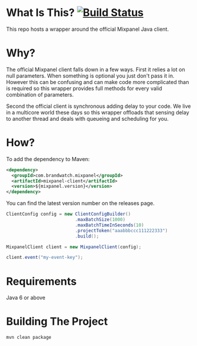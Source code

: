 # What Is This? [![Build Status](https://travis-ci.org/BrandwatchLtd/async-mixpanel-client.svg)](https://travis-ci.org/BrandwatchLtd/async-mixpanel-client)
This repo hosts a wrapper around the official Mixpanel Java client.

# Why?
The official Mixpanel client falls down in a few ways. First it relies a lot on null parameters. When something is optional you just don't pass it in. However this can be confusing and can make code more complicated than is required so this wrapper provides full methods for every valid combination of parameters.

Second the official client is synchronous adding delay to your code. We live in a multicore world these days so this wrapper offloads that sensing delay to another thread and deals with queueing and scheduling for you.

# How?
To add the dependency to Maven:

```xml
<dependency>
  <groupId>com.brandwatch.mixpanel</groupId>
  <artifactId>mixpanel-client</artifactId>
  <version>${mixpanel.version}</version>
</dependency>
```

You can find the latest version number on the releases page.


```java
ClientConfig config = new ClientConfigBuilder()
                          .maxBatchSize(1000)
                          .maxBatchTimeInSeconds(10)
                          .projectToken("aaabbbccc111222333")
                          .build();

MixpanelClient client = new MixpanelClient(config);

client.event("my-event-key");
```

# Requirements
Java 6 or above

# Building The Project
`mvn clean package`
